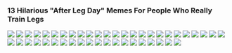 ### 13 Hilarious "After Leg Day" Memes For People Who Really Train Legs

![](https://github.com/xupea/fitness-life-style/blob/master/articles/13hilariousafterlegday/arnold-19.jpg?raw=true) 
![](https://github.com/xupea/fitness-life-style/blob/master/articles/13hilariousafterlegday/arnold-schwarzenegger-10.jpg?raw=true) 
![](https://github.com/xupea/fitness-life-style/blob/master/articles/13hilariousafterlegday/arnold-schwarzenegger-11.jpg?raw=true) 
![](https://github.com/xupea/fitness-life-style/blob/master/articles/13hilariousafterlegday/arnold-schwarzenegger-12.jpg?raw=true) 
![](https://github.com/xupea/fitness-life-style/blob/master/articles/13hilariousafterlegday/arnold-schwarzenegger-13.jpg?raw=true) 
![](https://github.com/xupea/fitness-life-style/blob/master/articles/13hilariousafterlegday/arnold-schwarzenegger-14.jpg?raw=true) 
![](https://github.com/xupea/fitness-life-style/blob/master/articles/13hilariousafterlegday/arnold-schwarzenegger-15.jpg?raw=true) 
![](https://github.com/xupea/fitness-life-style/blob/master/articles/13hilariousafterlegday/arnold-schwarzenegger-16.jpg?raw=true) 
![](https://github.com/xupea/fitness-life-style/blob/master/articles/13hilariousafterlegday/arnold-schwarzenegger-17.jpg?raw=true) 
![](https://github.com/xupea/fitness-life-style/blob/master/articles/13hilariousafterlegday/arnold-schwarzenegger-18.jpg?raw=true) 
![](https://github.com/xupea/fitness-life-style/blob/master/articles/13hilariousafterlegday/arnold-schwarzenegger-19.jpg?raw=true) 
![](https://github.com/xupea/fitness-life-style/blob/master/articles/13hilariousafterlegday/arnold-schwarzenegger-1_0.jpg?raw=true) 
![](https://github.com/xupea/fitness-life-style/blob/master/articles/13hilariousafterlegday/arnold-schwarzenegger-20.jpg?raw=true) 
![](https://github.com/xupea/fitness-life-style/blob/master/articles/13hilariousafterlegday/arnold-schwarzenegger-21.jpg?raw=true) 
![](https://github.com/xupea/fitness-life-style/blob/master/articles/13hilariousafterlegday/arnold-schwarzenegger-22.jpg?raw=true) 
![](https://github.com/xupea/fitness-life-style/blob/master/articles/13hilariousafterlegday/arnold-schwarzenegger-23.jpg?raw=true) 
![](https://github.com/xupea/fitness-life-style/blob/master/articles/13hilariousafterlegday/arnold-schwarzenegger-24.jpg?raw=true) 
![](https://github.com/xupea/fitness-life-style/blob/master/articles/13hilariousafterlegday/arnold-schwarzenegger-25.jpg?raw=true) 
![](https://github.com/xupea/fitness-life-style/blob/master/articles/13hilariousafterlegday/arnold-schwarzenegger-26.jpg?raw=true) 
![](https://github.com/xupea/fitness-life-style/blob/master/articles/13hilariousafterlegday/arnold-schwarzenegger-27.jpg?raw=true) 
![](https://github.com/xupea/fitness-life-style/blob/master/articles/13hilariousafterlegday/arnold-schwarzenegger-28.jpg?raw=true) 
![](https://github.com/xupea/fitness-life-style/blob/master/articles/13hilariousafterlegday/arnold-schwarzenegger-29.jpg?raw=true) 
![](https://github.com/xupea/fitness-life-style/blob/master/articles/13hilariousafterlegday/arnold-schwarzenegger-2_0.jpg?raw=true) 
![](https://github.com/xupea/fitness-life-style/blob/master/articles/13hilariousafterlegday/arnold-schwarzenegger-30.jpg?raw=true) 
![](https://github.com/xupea/fitness-life-style/blob/master/articles/13hilariousafterlegday/arnold-schwarzenegger-31.jpg?raw=true) 
![](https://github.com/xupea/fitness-life-style/blob/master/articles/13hilariousafterlegday/arnold-schwarzenegger-32.jpg?raw=true) 
![](https://github.com/xupea/fitness-life-style/blob/master/articles/13hilariousafterlegday/arnold-schwarzenegger-33.jpg?raw=true) 
![](https://github.com/xupea/fitness-life-style/blob/master/articles/13hilariousafterlegday/arnold-schwarzenegger-34.jpg?raw=true) 
![](https://github.com/xupea/fitness-life-style/blob/master/articles/13hilariousafterlegday/arnold-schwarzenegger-35.jpg?raw=true) 
![](https://github.com/xupea/fitness-life-style/blob/master/articles/13hilariousafterlegday/arnold-schwarzenegger-36.jpg?raw=true) 
![](https://github.com/xupea/fitness-life-style/blob/master/articles/13hilariousafterlegday/arnold-schwarzenegger-37.jpg?raw=true) 
![](https://github.com/xupea/fitness-life-style/blob/master/articles/13hilariousafterlegday/arnold-schwarzenegger-38.jpg?raw=true) 
![](https://github.com/xupea/fitness-life-style/blob/master/articles/13hilariousafterlegday/arnold-schwarzenegger-39.jpg?raw=true) 
![](https://github.com/xupea/fitness-life-style/blob/master/articles/13hilariousafterlegday/arnold-schwarzenegger-3_0.jpg?raw=true) 
![](https://github.com/xupea/fitness-life-style/blob/master/articles/13hilariousafterlegday/arnold-schwarzenegger-40.jpg?raw=true) 
![](https://github.com/xupea/fitness-life-style/blob/master/articles/13hilariousafterlegday/arnold-schwarzenegger-41.jpg?raw=true) 
![](https://github.com/xupea/fitness-life-style/blob/master/articles/13hilariousafterlegday/arnold-schwarzenegger-42.jpg?raw=true) 
![](https://github.com/xupea/fitness-life-style/blob/master/articles/13hilariousafterlegday/arnold-schwarzenegger-43.jpg?raw=true) 
![](https://github.com/xupea/fitness-life-style/blob/master/articles/13hilariousafterlegday/arnold-schwarzenegger-4_0.jpg?raw=true) 
![](https://github.com/xupea/fitness-life-style/blob/master/articles/13hilariousafterlegday/arnold-schwarzenegger-5_0.jpg?raw=true) 
![](https://github.com/xupea/fitness-life-style/blob/master/articles/13hilariousafterlegday/arnold-schwarzenegger-6.jpg?raw=true) 
![](https://github.com/xupea/fitness-life-style/blob/master/articles/13hilariousafterlegday/arnold-schwarzenegger-7.jpg?raw=true) 
![](https://github.com/xupea/fitness-life-style/blob/master/articles/13hilariousafterlegday/arnold-schwarzenegger-8.jpg?raw=true) 
![](https://github.com/xupea/fitness-life-style/blob/master/articles/13hilariousafterlegday/arnold-schwarzenegger-9.jpg?raw=true) 
![](https://github.com/xupea/fitness-life-style/blob/master/articles/13hilariousafterlegday/arnold-schwarzenegger_0.jpg?raw=true) 

